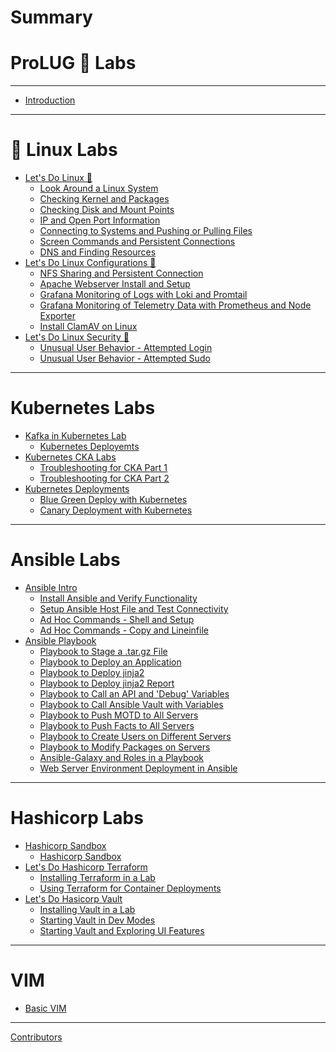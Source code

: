 # Summary

# ProLUG 🐧 Labs

---

- [Introduction](README.md)

---

# 🐧 Linux Labs

- [Let's Do Linux 🐧](linux_labs/lets_do_linux/introduction.md)
    - [Look Around a Linux
      System](linux_labs/lets_do_linux/look_around_a_linux_system.md)
    - [Checking Kernel and
      Packages](linux_labs/lets_do_linux/checking_kernel_and_packages.md)
    - [Checking Disk and Mount
      Points](linux_labs/lets_do_linux/checking_disk_and_mount_points.md)
    - [IP and Open Port
      Information](linux_labs/lets_do_linux/ip_and_open_port_information.md)
    - [Connecting to Systems and Pushing or Pulling
      Files](linux_labs/lets_do_linux/connecting_to_systems_and_pushing_or_pulling.md)
    - [Screen Commands and Persistent
      Connections](linux_labs/lets_do_linux/screen_commands_and_persistent_connections.md)
    - [DNS and Finding
      Resources](linux_labs/lets_do_linux/dns_and_finding_resources.md)
- [Let's Do Linux Configurations 🐧]()
    - [NFS Sharing and Persistent Connection]()
    - [Apache Webserver Install and Setup]()
    - [Grafana Monitoring of Logs with Loki and Promtail]()
    - [Grafana Monitoring of Telemetry Data with Prometheus and Node
      Exporter]()
    - [Install ClamAV on Linux]()
- [Let's Do Linux Security 🐧]()
    - [Unusual User Behavior - Attempted Login]()
    - [Unusual User Behavior - Attempted Sudo]()

---

# Kubernetes Labs

- [Kafka in Kubernetes Lab]()
    - [Kubernetes Deployemts]()
- [Kubernetes CKA Labs]()
    - [Troubleshooting for CKA Part 1]()
    - [Troubleshooting for CKA Part 2]()
- [Kubernetes Deployments]()
    - [Blue Green Deploy with Kubernetes]()
    - [Canary Deployment with Kubernetes]()

---

# Ansible Labs

- [Ansible Intro]()
    - [Install Ansible and Verify Functionality]()
    - [Setup Ansible Host File and Test Connectivity]()
    - [Ad Hoc Commands - Shell and Setup]()
    - [Ad Hoc Commands - Copy and Lineinfile]()
- [Ansible Playbook]()
    - [Playbook to Stage a .tar.gz File]()
    - [Playbook to Deploy an Application]()
    - [Playbook to Deploy jinja2]()
    - [Playbook to Deploy jinja2 Report]()
    - [Playbook to Call an API and 'Debug' Variables]()
    - [Playbook to Call Ansible Vault with Variables]()
    - [Playbook to Push MOTD to All Servers]()
    - [Playbook to Push Facts to All Servers]()
    - [Playbook to Create Users on Different Servers]()
    - [Playbook to Modify Packages on Servers]()
    - [Ansible-Galaxy and Roles in a Playbook]()
    - [Web Server Environment Deployment in Ansible]()

---

# Hashicorp Labs

- [Hashicorp Sandbox]()
    - [Hashicorp Sandbox]()
- [Let's Do Hashicorp Terraform]()
    - [Installing Terraform in a Lab]()
    - [Using Terraform for Container Deployments]()
- [Let's Do Hasicorp Vault]()
    - [Installing Vault in a Lab]()
    - [Starting Vault in Dev Modes]()
    - [Starting Vault and Exploring UI Features]()

---

# VIM

* [Basic VIM](tools/vim/basic_vim.md)

---

[Contributors](contributors.md)

